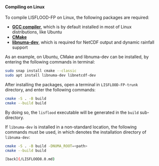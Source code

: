 #### Compiling on Linux

To compile LISFLOOD-FP on Linux, the following packages are required:

- [**GCC compiler**](https://gcc.gnu.org/), which is by default installed in most of Linux distributions, like Ubuntu 
- [**CMake**](https://cmake.org/)
- [**libnuma-dev**](https://github.com/numactl/numactl), which is required for NetCDF output and dynamic rainfall support

As an example, on Ubuntu, CMake and libnuma-dev can be installed, by entering the following commands in terminal:

````bash
sudo snap install cmake --classic
sudo apt install libnuma-dev libnetcdf-dev
````

After installing the packages, open a terminal in `LISFLOOD-FP-trunk` directory, and enter the following commands:

````bash
cmake -S . -B build
cmake --build build
````

By doing so, the `lisflood` executable will be generated in the `build` sub-directory.

If `libnuma-dev` is installed in a non-standard location, the following commands must be used, in which <path> denotes the installation directory of `libnuma-dev`:

````bash
cmake -S . -B build -DNUMA_ROOT=<path>
cmake --build build

[back](/LISFLOOD8.0.md)
